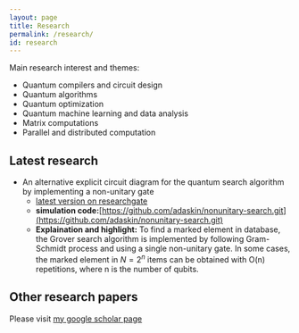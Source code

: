 ```yaml
---
layout: page
title: Research
permalink: /research/
id: research
---
```

Main research interest and themes:
* Quantum compilers and circuit design
* Quantum algorithms
* Quantum optimization
* Quantum machine learning and data analysis
* Matrix computations
* Parallel and distributed computation

## Latest research
- An alternative explicit circuit diagram for the quantum search algorithm by implementing a non-unitary gate  
    - [latest version on researchgate](http://dx.doi.org/10.13140/RG.2.2.28826.96960) 
    - **simulation code:**[https://github.com/adaskin/nonunitary-search.git](https://github.com/adaskin/nonunitary-search.git) 
    - **Explaination and highlight:** To find a marked element in database, the Grover search algorithm is implemented by following Gram-Schmidt process and using a single non-unitary gate. 
    In some cases, the marked element in $N=2^n$ items can be obtained with O(n) repetitions, 
    where n is the number of qubits.

## Other research papers
Please visit 
[my google scholar page](https://scholar.google.com/citations?user=5tbs4i8AAAAJ)